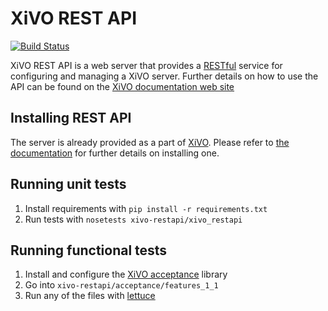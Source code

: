 XiVO REST API
=============

[![Build Status](https://travis-ci.org/xivo-pbx/xivo-restapi.png?branch=master)](https://travis-ci.org/xivo-pbx/xivo-restapi)

XiVO REST API is a web server that provides a [RESTful](http://en.wikipedia.org/wiki/Representational_state_transfer)
service for configuring and managing a XiVO server. Further details on how to use the API can be found on
the [XiVO documentation web site](http://documentation.xivo.fr/production/api_sdk/rest_api/rest_api.html)

Installing REST API
-------------------

The server is already provided as a part of [XiVO](http://documentation.xivo.fr).
Please refer to [the documentation](ttp://documentation.xivo.fr/production/installation/installsystem.html) for
further details on installing one.

Running unit tests
------------------

1. Install requirements with ```pip install -r requirements.txt```
2. Run tests with ```nosetests xivo-restapi/xivo_restapi```


Running functional tests
------------------------

1. Install and configure the [XiVO acceptance](https://github.com/xivo-pbx/xivo-acceptance) library
2. Go into ```xivo-restapi/acceptance/features_1_1```
3. Run any of the files with [lettuce](http://lettuce.it)
